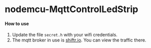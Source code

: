 # nodemcu-MqttControlLedStrip

#### How to use
1. Update the file `secret.h` with your wifi credentials.
2. The mqtt broker in use is [shiftr.io](https://shiftr.io/try). You can view the traffic there.
